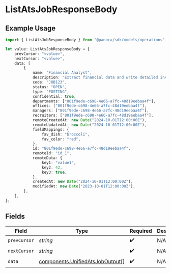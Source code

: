 # ListAtsJobResponseBody

## Example Usage

```typescript
import { ListAtsJobResponseBody } from "@panora/sdk/models/operations";

let value: ListAtsJobResponseBody = {
    prevCursor: "<value>",
    nextCursor: "<value>",
    data: [
        {
            name: "Financial Analyst",
            description: "Extract financial data and write detailed investment thesis",
            code: "JOB123",
            status: "OPEN",
            type: "POSTING",
            confidential: true,
            departments: ["801f9ede-c698-4e66-a7fc-48d19eebaa4f"],
            offices: ["801f9ede-c698-4e66-a7fc-48d19eebaa4f"],
            managers: ["801f9ede-c698-4e66-a7fc-48d19eebaa4f"],
            recruiters: ["801f9ede-c698-4e66-a7fc-48d19eebaa4f"],
            remoteCreatedAt: new Date("2024-10-01T12:00:00Z"),
            remoteUpdatedAt: new Date("2024-10-01T12:00:00Z"),
            fieldMappings: {
                fav_dish: "broccoli",
                fav_color: "red",
            },
            id: "801f9ede-c698-4e66-a7fc-48d19eebaa4f",
            remoteId: "id_1",
            remoteData: {
                key1: "value1",
                key2: 42,
                key3: true,
            },
            createdAt: new Date("2024-10-01T12:00:00Z"),
            modifiedAt: new Date("2023-10-01T12:00:00Z"),
        },
    ],
};
```

## Fields

| Field                                                                              | Type                                                                               | Required                                                                           | Description                                                                        |
| ---------------------------------------------------------------------------------- | ---------------------------------------------------------------------------------- | ---------------------------------------------------------------------------------- | ---------------------------------------------------------------------------------- |
| `prevCursor`                                                                       | *string*                                                                           | :heavy_check_mark:                                                                 | N/A                                                                                |
| `nextCursor`                                                                       | *string*                                                                           | :heavy_check_mark:                                                                 | N/A                                                                                |
| `data`                                                                             | [components.UnifiedAtsJobOutput](../../models/components/unifiedatsjoboutput.md)[] | :heavy_check_mark:                                                                 | N/A                                                                                |